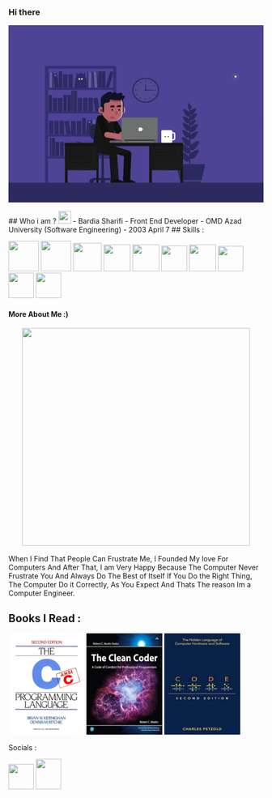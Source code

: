 ### Hi there
<p align="center">
<img src="https://github.com/imsharifix/imsharifix/blob/main/ef16e4e68b0d3cb81e6bb8a8c3258d7e.gif?raw=true" width="550" height="350"/>
</p>
## Who i am ? <img width="25" height="25" src="https://em-content.zobj.net/source/apple/354/cowboy-hat-face_1f920.png">
- Bardia Sharifi
 - Front End Developer
 - OMD Azad University (Software Engineering)
 - 2003 April 7
## Skills :
<p>

<a href="#"><img  width="60" height="60" src="https://raw.githubusercontent.com/get-icon/geticon/fc0f660daee147afb4a56c64e12bde6486b73e39/icons/html-5.svg"></a>
<a href="#"><img  width="60" height="60" src="https://raw.githubusercontent.com/get-icon/geticon/fc0f660daee147afb4a56c64e12bde6486b73e39/icons/css-3.svg"></a>
<a href="#"><img  width="56" height="56" src="https://raw.githubusercontent.com/get-icon/geticon/fc0f660daee147afb4a56c64e12bde6486b73e39/icons/sass.svg"></a>
<a href="#"><img  width="53" height="53" src="https://raw.githubusercontent.com/get-icon/geticon/fc0f660daee147afb4a56c64e12bde6486b73e39/icons/bootstrap.svg"></a>
<a href="#"><img  width="53" height="53" src="https://raw.githubusercontent.com/get-icon/geticon/fc0f660daee147afb4a56c64e12bde6486b73e39/icons/tailwindcss-icon.svg"></a>
<a href="#"><img  width="51" height="51" src="https://raw.githubusercontent.com/get-icon/geticon/fc0f660daee147afb4a56c64e12bde6486b73e39/icons/javascript.svg"></a>
<a href="#"><img  width="53" height="53" src="https://raw.githubusercontent.com/get-icon/geticon/fc0f660daee147afb4a56c64e12bde6486b73e39/icons/c.svg"></a>
<a href="#"><img  width="50" height="50" src="https://raw.githubusercontent.com/get-icon/geticon/fc0f660daee147afb4a56c64e12bde6486b73e39/icons/figma.svg"></a>
<a href="#"><img  width="50" height="50" src="https://raw.githubusercontent.com/get-icon/geticon/fc0f660daee147afb4a56c64e12bde6486b73e39/icons/bash.svg"></a>
<a href="#"><img  width="50" height="50" src="https://raw.githubusercontent.com/get-icon/geticon/fc0f660daee147afb4a56c64e12bde6486b73e39/icons/opensource.svg"></a>
</p>




#### More About Me :)
<p align="center">
<img src="https://github.com/imsharifix/imsharifix/blob/main/8dfb81120147773.60ac1dfdb4c2c.gif?raw=true" width="450" height="430"/>
</p>
When I  Find That People Can Frustrate Me, I Founded My love For Computers And After That, I am Very Happy Because The Computer Never Frustrate You And Always Do The Best of Itself If You Do the Right Thing, The Computer Do it Correctly, As You Expect And Thats The reason Im a Computer Engineer.

## Books I Read :
<p>
<a href=""><img  width="150" height="200" src="https://github.com/imsharifix/imsharifix/blob/main/C%20programming%20language.jpg?raw=true"></a>
<a href="#"><img  width="150" height="200" src="https://github.com/imsharifix/imsharifix/blob/main/The%20clean%20coder.jpg?raw=true"></a>
  <a href="#"><img  width="150" height="200" src="https://github.com/imsharifix/imsharifix/blob/main/Code.jpg?raw=true"></a>
</p>
Socials :

<p>
<a href="https://t.me/bardiasharifix"><img  width="50" height="50" src="https://raw.githubusercontent.com/get-icon/geticon/fc0f660daee147afb4a56c64e12bde6486b73e39/icons/telegram.svg"></a>
<a href="https://www.linkedin.com/in/bardia-sharifi-110a07263/"><img  width="50" height="60" src="https://raw.githubusercontent.com/get-icon/geticon/fc0f660daee147afb4a56c64e12bde6486b73e39/icons/linkedin-icon.svg"></a>
</p>



